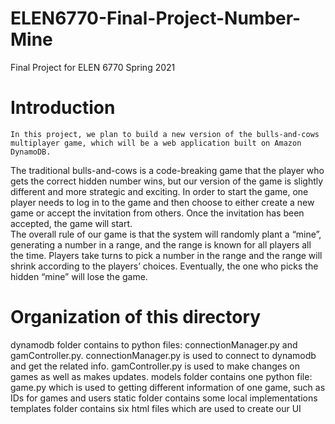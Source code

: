 # ELEN6770-Final-Project-Number-Mine
Final Project for ELEN 6770 Spring 2021

# Introduction
	In this project, we plan to build a new version of the bulls-and-cows multiplayer game, which will be a web application built on Amazon DynamoDB. 
  The traditional bulls-and-cows is a code-breaking game that the player who gets the correct hidden number wins, but our version of the game is slightly different and more strategic and exciting. 
  In order to start the game, one player needs to log in to the game and then choose to either create a new game or accept the invitation from others. Once the invitation has been accepted, the game will start.  
  The overall rule of our game is that the system will randomly plant a “mine”, generating a number in a range, and the range is known for all players all the time. Players take turns to pick a number in the range and the range will shrink according to the players’ choices. 
  Eventually, the one who picks the hidden “mine” will lose the game. 
  
# Organization of this directory

dynamodb folder contains to python files: connectionManager.py and gamController.py. connectionManager.py is used to connect to dynamodb and get the related info. gamController.py is used to make changes on games as well as makes updates.
models folder contains one python file: game.py which is used to getting different information of one game, such as IDs for games and users
static folder contains some local implementations
templates folder contains six html files which are used to create our UI
